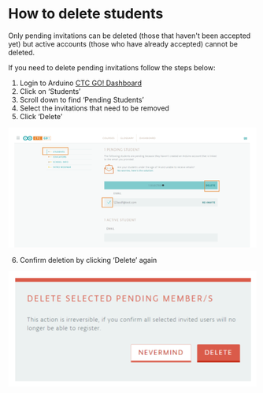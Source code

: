 # How to delete students

Only pending invitations can be deleted (those that haven't been accepted yet) but active accounts (those who have already accepted) cannot be deleted.

If you need to delete pending invitations follow the steps below:

1. Login to Arduino [CTC GO! Dashboard](https://create.arduino.cc/ctc-go/)
2. Click on ‘Students’
3. Scroll down to find ‘Pending Students’
4. Select the invitations that need to be removed
5. Click ‘Delete’

![Example location](/assets/img/education/CTCgo_delete1.png)

6. Confirm deletion by clicking ‘Delete’ again

![Example location](/assets/img/education/CTCgo_delete2.png)
